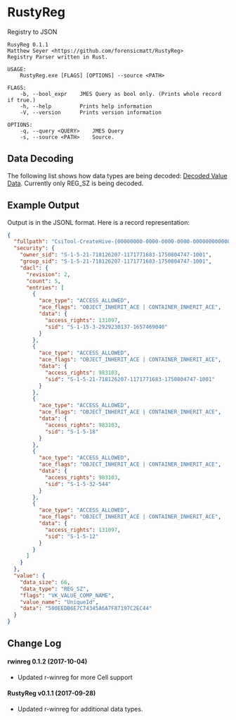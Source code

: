 # RustyReg
Registry to JSON

```
RusyReg 0.1.1
Matthew Seyer <https://github.com/forensicmatt/RustyReg>
Registry Parser written in Rust.

USAGE:
    RustyReg.exe [FLAGS] [OPTIONS] --source <PATH>

FLAGS:
    -b, --bool_expr    JMES Query as bool only. (Prints whole record if true.)
    -h, --help         Prints help information
    -V, --version      Prints version information

OPTIONS:
    -q, --query <QUERY>    JMES Query
    -s, --source <PATH>    Source.
```

## Data Decoding
The following list shows how data types are being decoded: [Decoded Value Data](https://github.com/forensicmatt/r-winreg/blob/master/README.md#decoded-value-data). Currently only REG_SZ is being decoded.

## Example Output
Output is in the JSONL format. Here is a record representation:

```json
{
  "fullpath": "CsiTool-CreateHive-{00000000-0000-0000-0000-000000000000}/Software/Microsoft/Office/15.0/Wef/Providers/3ZB89tq5xmYoOQ8NXfCuXQ==/UniqueId",
  "security": {
    "owner_sid": "S-1-5-21-718126207-1171771683-1750804747-1001",
    "group_sid": "S-1-5-21-718126207-1171771683-1750804747-1001",
    "dacl": {
      "revision": 2,
      "count": 5,
      "entries": [
        {
          "ace_type": "ACCESS_ALLOWED",
          "ace_flags": "OBJECT_INHERIT_ACE | CONTAINER_INHERIT_ACE",
          "data": {
            "access_rights": 131097,
            "sid": "S-1-15-3-2929230137-1657469040"
          }
        },
        {
          "ace_type": "ACCESS_ALLOWED",
          "ace_flags": "OBJECT_INHERIT_ACE | CONTAINER_INHERIT_ACE",
          "data": {
            "access_rights": 983103,
            "sid": "S-1-5-21-718126207-1171771683-1750804747-1001"
          }
        },
        {
          "ace_type": "ACCESS_ALLOWED",
          "ace_flags": "OBJECT_INHERIT_ACE | CONTAINER_INHERIT_ACE",
          "data": {
            "access_rights": 983103,
            "sid": "S-1-5-18"
          }
        },
        {
          "ace_type": "ACCESS_ALLOWED",
          "ace_flags": "OBJECT_INHERIT_ACE | CONTAINER_INHERIT_ACE",
          "data": {
            "access_rights": 983103,
            "sid": "S-1-5-32-544"
          }
        },
        {
          "ace_type": "ACCESS_ALLOWED",
          "ace_flags": "OBJECT_INHERIT_ACE | CONTAINER_INHERIT_ACE",
          "data": {
            "access_rights": 131097,
            "sid": "S-1-5-12"
          }
        }
      ]
    }
  },
  "value": {
    "data_size": 66,
    "data_type": "REG_SZ",
    "flags": "VK_VALUE_COMP_NAME",
    "value_name": "UniqueId",
    "data": "500EEDB6E7C74345A6A7F87197C2EC44"
  }
}
```

## Change Log
#### rwinreg 0.1.2 (2017-10-04)
- Updated r-winreg for more Cell support

#### RustyReg v0.1.1 (2017-09-28)
- Updated r-winreg for additional data types.
